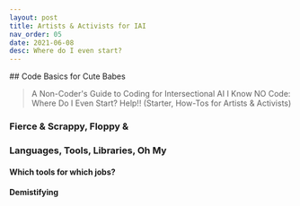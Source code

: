 ```yaml
---
layout: post
title: Artists & Activists for IAI
nav_order: 05
date: 2021-06-08
desc: Where do I even start?
---
```


<main class="zine">
<section class="zine-page page-1" markdown="1">
## Code Basics for Cute Babes

>A Non-Coder's Guide to Coding for Intersectional AI
>I Know NO Code: Where Do I Even Start? Help!! (Starter, How-Tos for Artists & Activists)

</section>

<section class="zine-page page-2" markdown="1">

### Fierce & Scrappy, Floppy & 

### Languages, Tools, Libraries, Oh My

#### Which tools for which jobs?

#### Demistifying

</section>

<section class="zine-page page-3" markdown="1">
</section>

<section class="zine-page page-4" markdown="1">
</section>

<section class="zine-page page-5" markdown="1">
</section>

<section class="zine-page page-6" markdown="1">
</section>

<section class="zine-page page-7" markdown="1">
</section>

<section class="zine-page page-8" markdown="1">
</section>
</main>